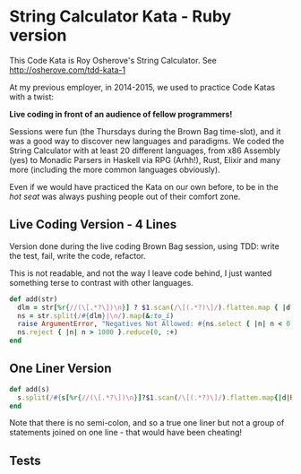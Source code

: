 # String Calculator Kata - Ruby version
This Code Kata is Roy Osherove's String Calculator. See http://osherove.com/tdd-kata-1

At my previous employer, in 2014-2015, we used to practice Code Katas with a twist:

**Live coding in front of an audience of fellow programmers!**

Sessions were fun (the Thursdays during the Brown Bag time-slot), and it was a good way to discover new languages and paradigms. We coded the String Calculator with at least 20 different languages, from x86 Assembly (yes) to Monadic Parsers in Haskell via RPG (Arhh!), Rust, Elixir and many more (including the more common languages obviously). 

Even if we would have practiced the Kata on our own before, to be in the *hot seat* was always pushing people out of their comfort zone.

## Live Coding Version - 4 Lines
Version done during the live coding Brown Bag session, using TDD: write the test, fail, write the code, refactor.

This is not readable, and not the way I leave code behind, I just wanted something terse to contrast with other languages.
```ruby
def add(str)
  dlm = str[%r{//(\[.*?\])\n}] ? $1.scan(/\[(.*?)\]/).flatten.map { |d| Regexp.quote(d) }.join('|') : ','
  ns = str.split(/#{dlm}|\n/).map(&:to_i)
  raise ArgumentError, "Negatives Not Allowed: #{ns.select { |n| n < 0 }.join(',') }" if ns.find { |n| n < 0 }
  ns.reject { |n| n > 1000 }.reduce(0, :+)
end
```

## One Liner Version
```ruby
def add(s)
  s.split(/#{s[%r{//(\[.*?\])\n}]?$1.scan(/\[(.*?)\]/).flatten.map{|d|Regexp.quote(d)}.join('|'):','}|\n/).map(&:to_i).select{|n|n<0?(fail ArgumentError,"Negs errors:#{s.scan(/-\d+/).join(',')}"):n}.reject{|n|n>1000}.reduce(0,:+)
end
```

Note that there is no semi-colon, and so a true one liner but not a group of statements joined on one line - that would have been cheating!
## Tests


